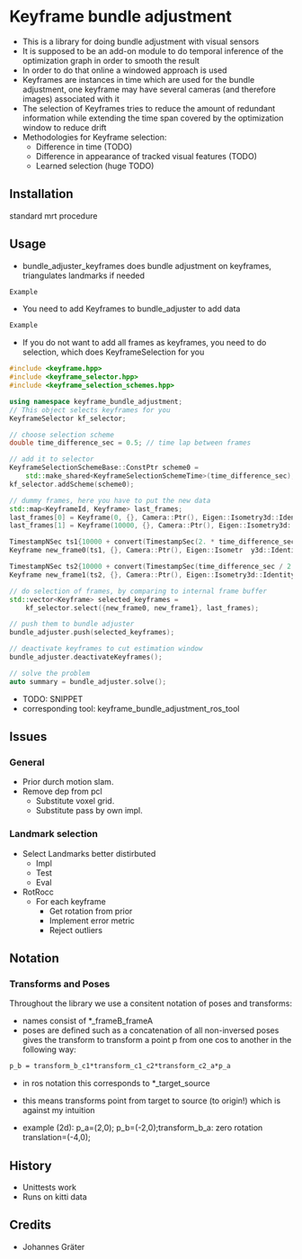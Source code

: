 # Keyframe bundle adjustment

* This is a library for doing bundle adjustment with visual sensors
* It is supposed to be an add-on module to do temporal inference of the optimization graph in order to smooth the result
* In order to do that online a windowed approach is used
* Keyframes are instances in time which are used for the bundle adjustment, one keyframe may have several cameras (and therefore images) associated with it
* The selection of Keyframes tries to reduce the amount of redundant information while extending the time span covered by the optimization window to reduce drift
* Methodologies for Keyframe selection:
  * Difference in time (TODO)
  * Difference in appearance of tracked visual features (TODO)
  * Learned selection (huge TODO)

## Installation

standard mrt procedure

## Usage

* bundle_adjuster_keyframes does bundle adjustment on keyframes, triangulates landmarks if needed

```cpp
Example
```

* You need to add Keyframes to bundle_adjuster to add data

```cpp
Example
```

* If you do not want to add all frames as keyframes, you need to do selection, which does KeyframeSelection for you

```cpp
#include <keyframe.hpp>
#include <keyframe_selector.hpp>
#include <keyframe_selection_schemes.hpp>

using namespace keyframe_bundle_adjustment;
// This object selects keyframes for you
KeyframeSelector kf_selector;

// choose selection scheme
double time_difference_sec = 0.5; // time lap between frames

// add it to selector
KeyframeSelectionSchemeBase::ConstPtr scheme0 =
    std::make_shared<KeyframeSelectionSchemeTime>(time_difference_sec);
kf_selector.addScheme(scheme0);

// dummy frames, here you have to put the new data
std::map<KeyframeId, Keyframe> last_frames;
last_frames[0] = Keyframe(0, {}, Camera::Ptr(), Eigen::Isometry3d::Identity());
last_frames[1] = Keyframe(10000, {}, Camera::Ptr(), Eigen::Isometry3d::Identity());

TimestampNSec ts1{10000 + convert(TimestampSec(2. * time_difference_sec))};
Keyframe new_frame0(ts1, {}, Camera::Ptr(), Eigen::Isometr  y3d::Identity());

TimestampNSec ts2{10000 + convert(TimestampSec(time_difference_sec / 2.))};
Keyframe new_frame1(ts2, {}, Camera::Ptr(), Eigen::Isometry3d::Identity());

// do selection of frames, by comparing to internal frame buffer
std::vector<Keyframe> selected_keyframes =
    kf_selector.select({new_frame0, new_frame1}, last_frames);

// push them to bundle adjuster
bundle_adjuster.push(selected_keyframes);

// deactivate keyframes to cut estimation window
bundle_adjuster.deactivateKeyframes();

// solve the problem
auto summary = bundle_adjuster.solve();

```

* TODO: SNIPPET
* corresponding tool: keyframe_bundle_adjustment_ros_tool

## Issues

### General

* Prior durch motion slam.
* Remove dep from pcl
  * Substitute voxel grid.
  * Substitute pass by own impl.

### Landmark selection

* Select Landmarks better distirbuted
  * Impl
  * Test
  * Eval
* RotRocc
  * For each keyframe
    * Get rotation from prior
    * Implement error metric
    * Reject outliers

## Notation

### Transforms and Poses

Throughout the library we use a consitent notation of poses and transforms:

* names consist of *_frameB_frameA
* poses are defined such as a concatenation of all non-inversed poses gives the transform to transform a point p from one cos to another in the following way:

```latex
p_b = transform_b_c1*transform_c1_c2*transform_c2_a*p_a
```

* in ros notation this corresponds to *_target_source

* this means transforms point from target to source (to origin!) which is against my intuition

* example (2d): p_a=(2,0); p_b=(-2,0);transform_b_a: zero rotation translation=(-4,0);

## History

* Unittests work
* Runs on kitti data

## Credits

* Johannes Gräter
